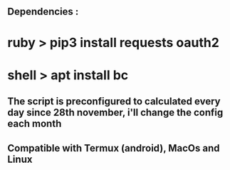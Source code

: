 ## Dependencies :
# ruby > pip3 install requests oauth2 
# shell > apt install bc
## The script is preconfigured to calculated every day since 28th november, i'll change the config each month
## Compatible with Termux (android), MacOs and Linux
